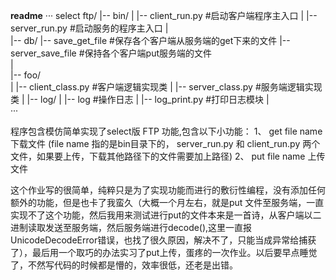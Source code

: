 ﻿**readme**
···
select ftp/
|-- bin/
|   |-- client_run.py                    #启动客户端程序主入口
|   |-- server_run.py                    #启动服务的程序主入口
|   
|-- db/ 
|-- save_get_file                        #保存各个客户端从服务端的get下来的文件
|-- server_save_file                     #保持各个客户端put服务端的文件    
|   
|-- foo/            
|   |-- client_class.py                    #客户端逻辑实现类
|   |-- server_class.py                    #服务端逻辑实现类
|
|-- log/
|   |-- log                  #操作日志
|   |-- log_print.py         #打印日志模块
|   
···
				        
程序包含模仿简单实现了select版 FTP 功能,包含以下小功能：
    1、    get   file name 下载文件 (file name 指的是bin目录下的， server_run.py 和 client_run.py 两个文件，如果要上传，下载其他路径下的文件需要加上路径)
    2、    put   file name 上传文件
        
这个作业写的很简单，纯粹只是为了实现功能而进行的敷衍性编程，没有添加任何额外的功能，但是也卡了我蛮久（大概一个月左右，就是put 文件至服务端，一直实现不了这个功能，然后我用来测试进行put的文件本来是一首诗，从客户端以二进制读取发送至服务端，然后服务端进行decode(),这里一直报UnicodeDecodeError错误，也找了很久原因，解决不了，只能当成异常给捕获了），最后用一个取巧的办法实习了put上传，蛋疼的一次作业。以后要早点睡觉了，不然写代码的时候都是懵的，效率很低，还老是出错。